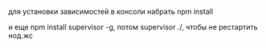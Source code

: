 для установки зависимостей в консоли набрать npm install

и еще npm install supervisor -g, потом supervisor ./, чтобы не рестартить нод.жс